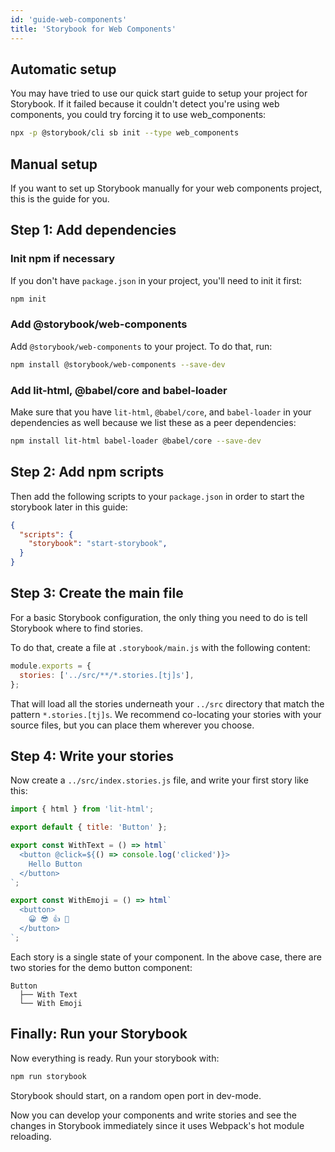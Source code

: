 ```yaml
---
id: 'guide-web-components'
title: 'Storybook for Web Components'
---
```


## Automatic setup

You may have tried to use our quick start guide to setup your project for Storybook.
If it failed because it couldn't detect you're using web components, you could try forcing it to use web_components:

```sh
npx -p @storybook/cli sb init --type web_components
```

## Manual setup

If you want to set up Storybook manually for your web components project, this is the guide for you.

## Step 1: Add dependencies

### Init npm if necessary

If you don't have `package.json` in your project, you'll need to init it first:

```sh
npm init
```

### Add @storybook/web-components

Add `@storybook/web-components` to your project. To do that, run:

```sh
npm install @storybook/web-components --save-dev
```

### Add lit-html, @babel/core and babel-loader

Make sure that you have `lit-html`, `@babel/core`, and `babel-loader` in your dependencies as well because we list these as a peer dependencies:

```sh
npm install lit-html babel-loader @babel/core --save-dev
```

## Step 2: Add npm scripts

Then add the following scripts to your `package.json` in order to start the storybook later in this guide:

```json
{
  "scripts": {
    "storybook": "start-storybook",
  }
}
```

## Step 3: Create the main file

For a basic Storybook configuration, the only thing you need to do is tell Storybook where to find stories.

To do that, create a file at `.storybook/main.js` with the following content:

```js
module.exports = {
  stories: ['../src/**/*.stories.[tj]s'],
};
```

That will load all the stories underneath your `../src` directory that match the pattern `*.stories.[tj]s`. We recommend co-locating your stories with your source files, but you can place them wherever you choose.

## Step 4: Write your stories

Now create a `../src/index.stories.js` file, and write your first story like this:

```js
import { html } from 'lit-html';

export default { title: 'Button' };

export const WithText = () => html`
  <button @click=${() => console.log('clicked')}>
    Hello Button
  </button>
`;

export const WithEmoji = () => html`
  <button>
    😀 😎 👍 💯
  </button>
`;
```

Each story is a single state of your component. In the above case, there are two stories for the demo button component:

```plaintext
Button
  ├── With Text
  └── With Emoji
```

## Finally: Run your Storybook

Now everything is ready. Run your storybook with:

```sh
npm run storybook
```

Storybook should start, on a random open port in dev-mode.

Now you can develop your components and write stories and see the changes in Storybook immediately since it uses Webpack's hot module reloading.
